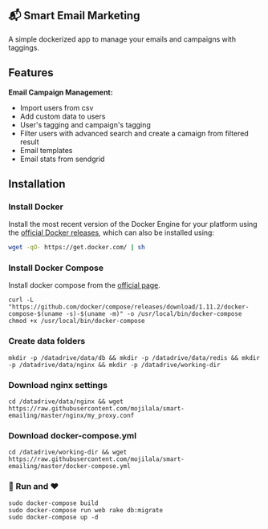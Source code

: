 ## 📬 Smart Email Marketing

A simple dockerized app to manage your emails and campaigns with taggings.

## Features

**Email Campaign Management:**

* Import users from csv
* Add custom data to users
* User's tagging and campaign's tagging
* Filter users with advanced search and create a camaign from filtered result
* Email templates
* Email stats from sendgrid
  
## Installation

### Install Docker
Install the most recent version of the Docker Engine for your platform using the [official Docker releases](http://docs.docker.com/engine/installation/), which can also be installed using:

```bash
wget -qO- https://get.docker.com/ | sh
```

### Install Docker Compose
Install docker compose from the [official page](https://docs.docker.com/compose/install/).    

```
curl -L "https://github.com/docker/compose/releases/download/1.11.2/docker-compose-$(uname -s)-$(uname -m)" -o /usr/local/bin/docker-compose
chmod +x /usr/local/bin/docker-compose
```


### Create data folders
```
mkdir -p /datadrive/data/db && mkdir -p /datadrive/data/redis && mkdir -p /datadrive/data/nginx && mkdir -p /datadrive/working-dir 
```

### Download nginx settings
```
cd /datadrive/data/nginx && wget https://raw.githubusercontent.com/mojilala/smart-emailing/master/nginx/my_proxy.conf
```

### Download docker-compose.yml
```
cd /datadrive/working-dir && wget https://raw.githubusercontent.com/mojilala/smart-emailing/master/docker-compose.yml
```

### 🚀 Run and ♥️
```
sudo docker-compose build
sudo docker-compose run web rake db:migrate
sudo docker-compose up -d
```
